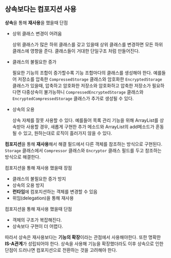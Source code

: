 ## 상속보다는 컴포지션 사용

**상속**을 통해 **재사용**을 했을때 단점

- 상위 클래스 변경이 어려움

    상위 클래스가 많은 하위 클래스를 갖고 있을때 상위 클래스를 변경하면 모든 하위 클래스에 영향을 준다. 클래스들이 거대한 단일구조 처럼 만들어진다.

- 클래스의 불필요한 증가

    필요한 기능의 조합이 증가할수록 기능 조합마다의 클래스를 생성해야 한다.
    예를들어 저장소를 압축한 `CompressedStorage` 클래스와 암호화한 `EncryptedStorage` 클래스가 있을때, 압축하고 암호화한 저장소와 암호화하고 압축한 저장소가 필요하다면 다중상속이 불가능하니 `CompressedEncryptedStorage` 클래스와 `EncryptedCompressedStorage` 클래스가 추가로 생성될 수 있다.

- 상속의 오용

    상속 자체를 잘못 사용할 수 있다.
    예를들어 목록 관리 기능을 위해 ArrayList를 상속받아 사용할 경우, 새롭게 구현한 추가 메소드와 ArrayList의 add메소드가 혼동될 수 있고, 원하는대로 로직이 흘러가지 않을 수 있다.

**컴포지션**을 통해 **재사용**해서 해결
필드에서 다른 객체를 참조하는 방식으로 구현된다.
`Storage` 클래스에서 `Compressor` 클래스와 `Encryptor` 클래스 필드를 두고 참조하는 방식으로 해결한다.

컴포지션을 통해 재사용 했을때 장점

- 클래스의 불필요한 증가 방지
- 상속의 오용 방지
- **런타임**에 컴포지션하는 객체를 변경할 수 있음
- 위임(delegation)을 통해 재사용

컴포지션을 통해 재사용 했을때 단점

- 객체의 구조가 복잡해진다.
- 상속보다 구현이 더 어렵다.

따라서 상속은 재사용보다는 **기능의 확장**이라는 관점에서 사용해야한다. 또한 명확한 **IS-A관계**가 성립되어야 한다. 상속을 사용해 기능을 확장했더라도 이후 상속으로 인한 단점이 드러나면 컴포지션으로 전환하는 것을 고려해야 한다.